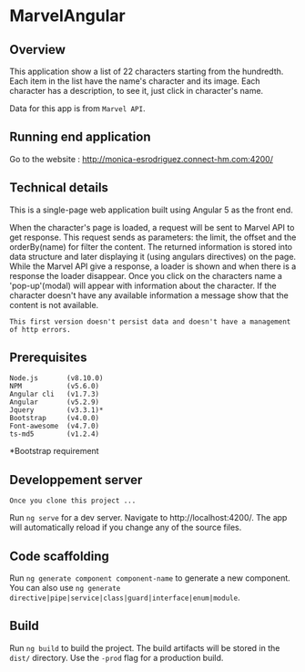 # MarvelAngular


## Overview

This application show a list of 22 characters starting from the hundredth. Each item in the list have the name's character and its
image.
Each character has a description, to see it, just click in character's name.

Data for this app is from ```Marvel API```.

## Running end application

Go to the website : http://monica-esrodriguez.connect-hm.com:4200/

## Technical details

This is a single-page web application built using Angular 5 as the front end. 

When the character's page is loaded, a request will be sent to Marvel API to get response. This request sends as parameters: the limit,
the offset and the orderBy(name) for filter the content. The returned information is stored into data structure and later displaying it (using angulars directives) 
on the page.
While the Marvel API give a response, a loader is shown and when there is a response the loader disappear.
Once you click on the characters name a 'pop-up'(modal) will appear with information about the character.
If the character doesn't have any available information a message show that the content is not available. 

```This first version doesn't persist data and doesn't have a management of http errors.```

## Prerequisites
```
Node.js       (v8.10.0) 
NPM           (v5.6.0)
Angular cli   (v1.7.3)
Angular       (v5.2.9)
Jquery        (v3.3.1)*
Bootstrap     (v4.0.0)
Font-awesome  (v4.7.0)
ts-md5        (v1.2.4)
```
*Bootstrap requirement

## Developpement server

```Once you clone this project ...```

Run `ng serve` for a dev server. Navigate to http://localhost:4200/. The app will automatically reload if you change any of the source files.

## Code scaffolding

Run `ng generate component component-name` to generate a new component. You can also use `ng generate directive|pipe|service|class|guard|interface|enum|module`.

## Build

Run `ng build` to build the project. The build artifacts will be stored in the `dist/` directory. Use the `-prod` flag for a production build.
